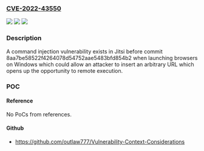 ### [CVE-2022-43550](https://cve.mitre.org/cgi-bin/cvename.cgi?name=CVE-2022-43550)
![](https://img.shields.io/static/v1?label=Product&message=https%3A%2F%2Fgithub.com%2Fjitsi&color=blue)
![](https://img.shields.io/static/v1?label=Version&message=Commit%3A%208aa7be58522f4264078d54752aae5483bfd854b2%20&color=brightgreen)
![](https://img.shields.io/static/v1?label=Vulnerability&message=OS%20Command%20Injection%20(CWE-78)&color=brightgreen)

### Description

A command injection vulnerability exists in Jitsi before commit 8aa7be58522f4264078d54752aae5483bfd854b2 when launching browsers on Windows which could allow an attacker to insert an arbitrary URL which opens up the opportunity to remote execution.

### POC

#### Reference
No PoCs from references.

#### Github
- https://github.com/outlaw777/Vulnerability-Context-Considerations

